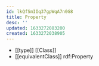 ```yaml
---
id: lkQfSmIIq37gpWqA7n0G8
title: Property
desc: ''
updated: 1633272083200
created: 1633272038905
---
```


- [[type]] [[Class]] 
- [[equivalentClass]] rdf:Property